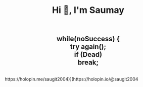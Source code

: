 <div id="user-content-toc">
  <ul align="center">
    <summary><h1 style="display: inline-block">Hi 👋, I'm Saumay</h1></summary>
  </ul>
</div>

<div id="user-content-toc">
  <ul align="center">
    <summary><h2 style="display: inline-block">while(noSuccess) {<br>try again();<br> if (Dead) <br> break; </h2></summary>
  </ul>
</div>



<div>
    https://holopin.me/saugit2004)](https://holopin.io/@saugit2004
</div>
